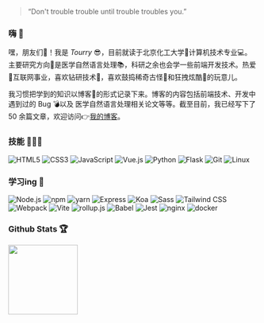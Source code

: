 >“Don't trouble trouble until trouble troubles you.”


### 嗨  👋

嘿，朋友们🥰！我是 *Tourry* 😎，目前就读于北京化工大学🏫计算机技术专业💻。主要研究方向🎯是医学自然语言处理📚，科研之余也会学一些前端开发技术。热爱💖互联网事业，喜欢钻研技术📌，喜欢鼓捣稀奇古怪👾和狂拽炫酷🤖的玩意儿。

我习惯把学到的知识以博客📔的形式记录下来。博客的内容包括前端技术、开发中遇到过的 Bug 💣以及 医学自然语言处理相关论文等等。截至目前，我已经写下了 50 余篇文章，欢迎访问👉[我的博客](https://zhangtuo.online/)。

### 技能  👨🏽‍💻

![HTML5](https://img.shields.io/badge/-HTML5-E34F26?style=flat-square&logo=html5&logoColor=white)
![CSS3](https://img.shields.io/badge/-CSS3-1572B6?style=flat-square&logo=css3)
![JavaScript](https://img.shields.io/badge/-JavaScript-oringe?style=flat-square&logo=javascript)
![Vue.js](https://img.shields.io/badge/-Vue.js-75878a?style=flat-square&logo=vue.js&logoColor=#4FC08D)
![Python](https://img.shields.io/badge/-Python-abc88b?style=flat-square&logo=Python)
![Flask](https://img.shields.io/badge/-Flask-DB3552?style=flat-square&logo=Flask&logoColor=000000)
![Git](https://img.shields.io/badge/-Git-4FC08D?style=flat-square&logo=Git&logoColor=F05032)
![Linux](https://img.shields.io/badge/-Linux-FCC624?style=flat-square&logo=Linux&logoColor=333333)

### 学习ing  📑

![Node.js](https://img.shields.io/badge/-Node.js-FEC111?style=flat-square&logo=Node.js)
![npm](https://img.shields.io/badge/-npm-41BDF5?style=flat-square&logo=npm)
![yarn](https://img.shields.io/badge/-yarn-6CAC4D?style=flat-square&logo=yarn)
![Express](https://img.shields.io/badge/-Express-00B388?style=flat-square&logo=Express)
![Koa](https://img.shields.io/badge/-Koa-557C94?style=flat-square&logo=Koa)
![Sass](https://img.shields.io/badge/-Sass-0052CC?style=flat-square&logo=sass)
![Tailwind CSS](https://img.shields.io/badge/-TailwindCSS-9999FF?style=flat-square&logo=TailwindCSS)
![Webpack](https://img.shields.io/badge/-Webpack-75878a?style=flat-square&logo=webpack)
![Vite](https://img.shields.io/badge/-Vite-646CFF?style=flat-square&logo=vite&logoColor=FEC111)
![rollup.js](https://img.shields.io/badge/-rollup-FFCB36?style=flat-square&logo=rollup.js&logoColor=EC4A3F)
![Babel](https://img.shields.io/badge/-Babel-148EFF?style=flat-square&logo=babel)
![Jest](https://img.shields.io/badge/-Jest-green?style=flat-square&logo=jest&logoColor=C21325)
![nginx](https://img.shields.io/badge/-nginx-0ECAD4?style=flat-square&logo=nginx)
![docker](https://img.shields.io/badge/-docker-F5455C?style=flat-square&logo=docker)


### Github Stats 🏆

<div><img height="140px" src="https://github-readme-stats.vercel.app/api?username=zhangtuo1999&hide_title=true&show_icons=true&theme=vue"/></div>

